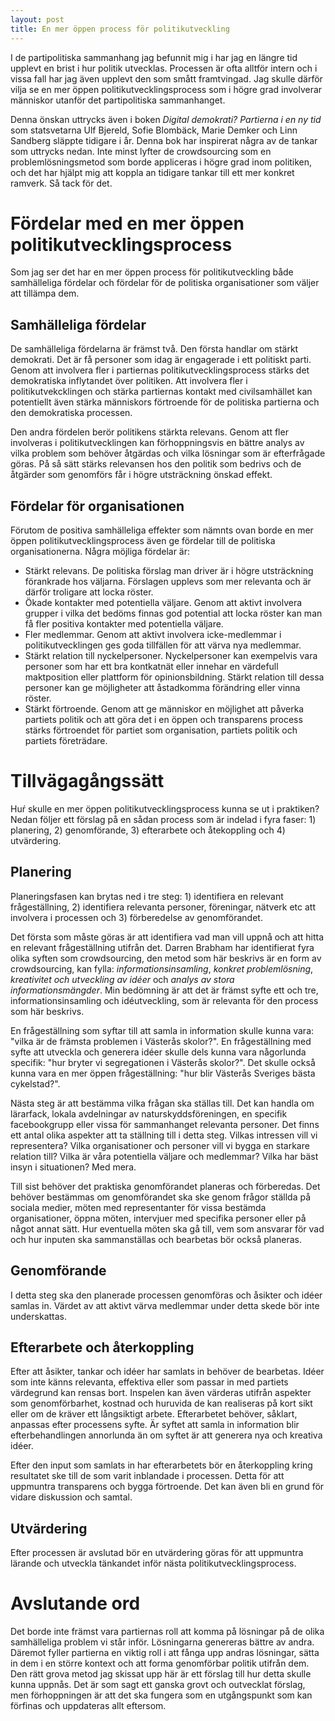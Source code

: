 ```yaml
---
layout: post
title: En mer öppen process för politikutveckling
---
```


I de partipolitiska sammanhang jag befunnit mig i har jag en längre
tid upplevt en brist i hur politik utvecklas. Processen är ofta
alltför intern och i vissa fall har jag även upplevt den som
smått framtvingad. Jag skulle därför vilja se en mer öppen
politikutvecklingsprocess som i högre grad involverar människor
utanför det partipolitiska sammanhanget.

Denna önskan uttrycks även i boken *Digital demokrati? Partierna
i en ny tid* som statsvetarna Ulf Bjereld, Sofie Blombäck, Marie
Demker och Linn Sandberg släppte tidigare i år. Denna bok har
inspirerat några av de tankar som uttrycks nedan. Inte minst
lyfter de crowdsourcing som en problemlösningsmetod som borde
appliceras i högre grad inom politiken, och det har hjälpt mig
att koppla an tidigare tankar till ett mer konkret ramverk. Så
tack för det.


# Fördelar med en mer öppen politikutvecklingsprocess

Som jag ser det har en mer öppen process för politikutveckling
både samhälleliga fördelar och fördelar för de politiska
organisationer som väljer att tillämpa dem.

## Samhälleliga fördelar

De samhälleliga fördelarna är främst två. Den första handlar om
stärkt demokrati. Det är få personer som idag är engagerade i ett
politiskt parti. Genom att involvera fler i partiernas
politikutvecklingsprocess stärks det demokratiska inflytandet
över politiken. Att involvera fler i politikutvekcklingen och
stärka partiernas kontakt med civilsamhället kan potentiellt även
stärka människors förtroende för de politiska partierna och den
demokratiska processen.

Den andra fördelen berör politikens stärkta relevans. Genom att
fler involveras i politikutvecklingen kan förhoppningsvis en
bättre analys av vilka problem som behöver åtgärdas och vilka
lösningar som är efterfrågade göras. På så sätt stärks relevansen
hos den politik som bedrivs och de åtgärder som genomförs får i
högre utsträckning önskad effekt.

## Fördelar för organisationen

Förutom de positiva samhälleliga effekter som nämnts ovan borde
en mer öppen politikutvecklingsprocess även ge fördelar till de
politiska organisationerna. Några möjliga fördelar är:

* Stärkt relevans. De politiska förslag man driver är i högre
  utsträckning förankrade hos väljarna. Förslagen upplevs som mer
  relevanta och är därför troligare att locka röster.
* Ökade kontakter med potentiella väljare. Genom att aktivt
  involvera grupper i vilka det bedöms finnas god potential att
  locka röster kan man få fler positiva kontakter med potentiella
  väljare.
* Fler medlemmar. Genom att aktivt involvera icke-medlemmar i
  politikutvecklingen ges goda tillfällen för att värva nya
  medlemmar.
* Stärkt relation till nyckelpersoner. Nyckelpersoner kan
  exempelvis vara personer som har ett bra kontkatnät eller
  innehar en värdefull maktposition eller plattform för
  opinionsbildning. Stärkt relation till dessa personer kan ge
  möjligheter att åstadkomma förändring eller vinna röster.
* Stärkt förtroende. Genom att ge människor en möjlighet att
  påverka partiets politik och att göra det i en öppen och
  transparens process stärks förtroendet för partiet som
  organisation, partiets politik och partiets företrädare.


# Tillvägagångssätt

Huŕ skulle en mer öppen politikutvecklingsprocess kunna se ut i
praktiken? Nedan följer ett förslag på en sådan process som är
indelad i fyra faser: 1) planering, 2) genomförande, 3)
efterarbete och åtekoppling och 4) utvärdering.

## Planering

Planeringsfasen kan brytas ned i tre steg: 1) identifiera en relevant
frågeställning, 2) identifiera relevanta personer, föreningar,
nätverk etc att involvera i processen och 3) förberedelse av
genomförandet.

Det första som måste göras är att identifiera vad man vill uppnå
och att hitta en relevant frågeställning utifrån det. Darren
Brabham har identifierat fyra olika syften som crowdsourcing, den
metod som här beskrivs är en form av crowdsourcing, kan fylla:
*informationsinsamling*, *konkret problemlösning*, *kreativitet
och utveckling av idéer* och *analys av stora
informationsmängder*. Min bedömning är att det är främst syfte
ett och tre, informationsinsamling och idéutveckling, som är
relevanta för den process som här beskrivs.

En frågeställning som syftar till att samla in information skulle
kunna vara: "vilka är de främsta problemen i Västerås skolor?". En
frågeställning med syfte att utveckla och generera idéer skulle
dels kunna vara någorlunda specifik: "hur bryter vi segregationen
i Västerås skolor?". Det skulle också kunna vara en mer öppen
frågeställning: "hur blir Västerås Sveriges bästa cykelstad?".

Nästa steg är att bestämma vilka frågan ska ställas till. Det kan
handla om lärarfack, lokala avdelningar av naturskyddsföreningen,
en specifik facebookgrupp eller vissa för sammanhanget relevanta
personer. Det finns ett antal olika aspekter att ta ställning
till i detta steg. Vilkas intressen vill vi representera? Vilka
organisationer och personer vill vi bygga en starkare relation
till? Vilka är våra potentiella väljare och medlemmar? Vilka har
bäst insyn i situationen? Med mera.

Till sist behöver det praktiska genomförandet planeras och
förberedas. Det behöver bestämmas om genomförandet ska ske genom
frågor ställda på sociala medier, möten med representanter för
vissa bestämda organisationer, öppna möten, intervjuer med
specifika personer eller på något annat sätt. Hur eventuella
möten ska gå till, vem som ansvarar för vad och hur inputen ska
sammanställas och bearbetas bör också planeras.

## Genomförande

I detta steg ska den planerade processen genomföras och åsikter
och idéer samlas in. Värdet av att aktivt värva medlemmar under
detta skede bör inte underskattas.

## Efterarbete och återkoppling

Efter att åsikter, tankar och idéer har samlats in behöver de
bearbetas. Idéer som inte känns relevanta, effektiva eller som
passar in med partiets värdegrund kan rensas bort. Inspelen kan
även värderas utifrån aspekter som genomförbarhet, kostnad och
huruvida de kan realiseras på kort sikt eller om de kräver ett
långsiktigt arbete. Efterarbetet behöver, såklart, anpassas efter
processens syfte. Är syftet att samla in information blir
efterbehandlingen annorlunda än om syftet är att generera nya och
kreativa idéer.

Efter den input som samlats in har efterarbetets bör en
återkoppling kring resultatet ske till de som varit inblandade i
processen. Detta för att uppmuntra transparens och bygga
förtroende. Det kan även bli en grund för vidare diskussion och
samtal.

## Utvärdering

Efter processen är avslutad bör en utvärdering göras för att
uppmuntra lärande och utveckla tänkandet inför nästa
politikutvecklingsprocess.


# Avslutande ord

Det borde inte främst vara partiernas roll att komma på lösningar
på de olika samhälleliga problem vi står inför. Lösningarna
genereras bättre av andra. Däremot fyller partierna en viktig
roll i att fånga upp andras lösningar, sätta in dem i en större
kontext och att forma genomförbar politik utifrån dem. Den rätt
grova metod jag skissat upp här är ett förslag till hur detta
skulle kunna uppnås. Det är som sagt ett ganska grovt och
outvecklat förslag, men förhoppningen är att det ska fungera som
en utgångspunkt som kan förfinas och uppdateras allt eftersom.
